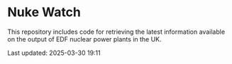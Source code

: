 # Nuke Watch

This repository includes code for retrieving the latest information available on the output of EDF nuclear power plants in the UK.

Last updated: 2025-03-30 19:11
